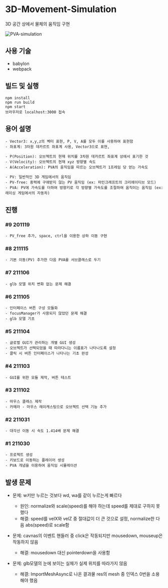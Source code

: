 # 3D-Movement-Simulation
3D 공간 상에서 물체의 움직임 구현

![PVA-simulation](https://user-images.githubusercontent.com/44242823/139566023-2b6199bf-e587-4f98-8397-701b3ec66086.png)

## 사용 기술
- babylon
- webpack

## 빌드 및 실행
	npm install 
	npm run build
	npm start
	브라우저로 localhost:3000 접속

## 용어 설명
	- Vector3: x,y,z의 벡터 표현, P, V, A를 모두 이를 사용하여 표현함 
	- 좌표계: 3차원 데카르트 좌표계 사용, Vector3으로 표현,  
	
	- P(Position): 오브젝트의 현재 위치를 3차원 데카르트 좌표계 상에서 표기한 것
	- V(Velocity): 오브젝트의 현재 xyz 방향별 속도
	- A(Acceleration): PVA의 움직임을 따르는 오브젝트가 1프레임 당 얻는 가속도
	
	- PV: 일반적인 3D 게임에서의 움직임
	- PV-free: 중력에 구애받지 않는 PV 움직임 (ex: 마인크래프트의 크리에이티브 모드)
	- PVA: PV에 가속도를 더하여 방향키로 각 방향별 가속도를 조절하여 움직이는 움직임 (ex: 레이싱 게임에서의 자동차)

## 진행 
### #9 201119
	- PV_free 추가, space, ctrl을 이용한 상하 이동 구현
### #8 211115
	- 기본 이동(PV) 추가한 다음 PVA를 서브클래스로 두기
### #7 211106
	- glb 모델 위치 변화 없는 문제 해결
### #6 211105
	- 인터페이스 버튼 구성 모듈화
	- focusManager가 사용되지 않았던 문제 해결
	- glb 모델 기초
### #5 211104
	- 글로벌 GUI가 관리하는 개별 GUI 생성
	- 오브젝트가 선택되었을 때 따라다니는 이름표가 나타나도록 설정
	- 클릭 시 버튼 인터페이스가 나타나는 기초 완성 
### #4 211103
	- GUI를 위한 모듈 제작, 버튼 테스트
### #3 211102
	- 마우스 클래스 제작
	- 카메라 - 마우스 레이캐스팅으로 오브젝트 선택 기능 추가
### #2 211031
	- 대각선 이동 시 속도 1.414배 문제 해결
### #1 211030
	- 프로젝트 생성
	- 키보드로 이동하는 플레이어 생성
	- PVA 개념을 이용하여 움직임 시뮬레이션

## 발생 문제
- 문제: w키만 누르는 것보다 wd, wa를 같이 누르는게 빠르다
	- 원인: normalize와 scale(speed)를 해야 하는데 speed를 제대로 구하지 못했다
	- 해결: speed를 velX와 velZ 중 절대값이 더 큰 것으로 설정, normalize한 다음 abs(speed)로 scale함

- 문제: cavnas의 이벤트 핸들러 중 click은 작동되지만 mousedown, mouseup은 작동하지 않음
	- 해결: mousedown 대신 pointerdown을 사용함 

- 문제: glb모델의 눈에 보이는 실체가 실제 위치를 따라가지 않음
	- 해결: ImportMeshAsync로 나온 결과물 res의 mesh 중 인덱스 0번을 소용해야 했음